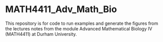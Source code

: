 # MATH4411_Adv_Math_Bio
This repository is for code to run examples and generate the figures from the lectures notes from the module Advanced Mathematical Biology IV (MATH4411) at Durham University.
